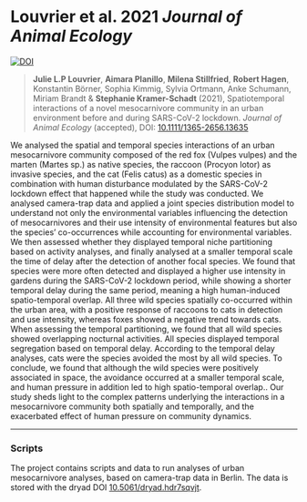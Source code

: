 # Louvrier et al. 2021 *Journal of Animal Ecology*
[![DOI](https://zenodo.org/badge/426193805.svg)](https://zenodo.org/badge/latestdoi/426193805)

> **Julie L.P Louvrier**, **Aimara Planillo**, **Milena Stillfried**, **Robert Hagen**, Konstantin Börner, Sophia Kimmig, Sylvia Ortmann, Anke Schumann, Miriam Brandt & **Stephanie Kramer-Schadt** (2021), Spatiotemporal interactions of a novel mesocarnivore community in an urban environment before and during SARS-CoV-2 lockdown. *Journal of Animal Ecology* (accepted), DOI: [10.1111/1365-2656.13635](https://doi.org/10.1111/1365-2656.13635)

We analysed the spatial and temporal species interactions of an urban mesocarnivore community composed of the red fox (Vulpes vulpes) and the marten (Martes sp.) as native species, the raccoon (Procyon lotor) as invasive species, and the cat (Felis catus) as a domestic species in combination with human disturbance modulated by the SARS-CoV-2 lockdown effect that happened while the study was conducted. We analysed camera-trap data and applied a joint species distribution model to understand not only the environmental variables influencing the detection of mesocarnivores and their use intensity of environmental features but also the species’ co-occurrences while accounting for environmental variables. We then assessed whether they displayed temporal niche partitioning based on activity analyses, and finally analysed at a smaller temporal scale the time of delay after the detection of another focal species. We found that species were more often detected and displayed a higher use intensity in gardens during the SARS-CoV-2 lockdown period, while showing a shorter temporal delay during the same period, meaning a high human-induced spatio-temporal overlap. All three wild species spatially co-occurred within the urban area, with a positive response of raccoons to cats in detection and use intensity, whereas foxes showed a negative trend towards cats. When assessing the temporal partitioning, we found that all wild species showed overlapping nocturnal activities. All species displayed temporal segregation based on temporal delay. According to the temporal delay analyses, cats were the species avoided the most by all wild species. To conclude, we found that although the wild species were positively associated in space, the avoidance occurred at a smaller temporal scale, and human pressure in addition led to high spatio-temporal overlap.. Our study sheds light to the complex patterns underlying the interactions in a mesocarnivore community both spatially and temporally, and the exacerbated effect of human pressure on community dynamics.

---

### Scripts

The project contains scripts and data to run analyses of urban mesocarnivore analyses, based on camera-trap data in Berlin.
The data is stored with the dryad DOI [10.5061/dryad.hdr7sqvjt](https://10.0.19.197/dryad.hdr7sqvjt).
